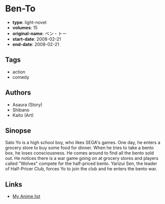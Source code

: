 # Ben-To

-   **type**: light-novel
-   **volumes**: 15
-   **original-name**: ベン・トー
-   **start-date**: 2008-02-21
-   **end-date**: 2008-02-21

## Tags

-   action
-   comedy

## Authors

-   Asaura (Story)
-   Shibano
-   Kaito (Art)

## Sinopse

Sato Yo is a high school boy, who likes SEGA's games. One day, he enters a grocery store to buy some food for dinner. When he tries to take a bento box, he loses consciousness. He comes around to find all the bento sold out. He notices there is a war game going on at grocery stores and players called "Wolves" compete for the half-priced bento. Yarizui Sen, the leader of Half-Pricer Club, forces Yo to join the club and he enters the bento war.

## Links

-   [My Anime list](https://myanimelist.net/manga/29725/Ben-To)
